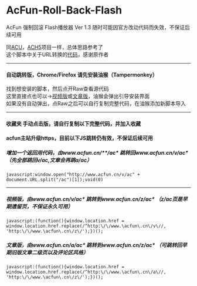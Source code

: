 # AcFun-Roll-Back-Flash
AcFun 强制回滚 Flash播放器 Ver 1.3 随时可能因官方改动代码而失效，不保证后续可用

同[ACU](https://github.com/BDPO/AcFun-Auto-Change-URL)，[ACH5](https://github.com/BDPO/AcFun-Web-HTML5-Player)项目一样，总体思路参考了<br>这个脚本中关于URL转换的[代码](https://github.com/zhihaofans/Acfun/blob/master/acfun.tv/acfun2aixifan/acfun2aixifan.js#L29)，感谢原作者<p>

----------

#### 自动跳转版，Chrome/Firefox 请先安装油猴（Tampermonkey）

找到想安装的脚本，然后点开Raw查看源代码<br>
这里直接点也可以→[视频版](https://github.com/BDPO/AcFun-Roll-Back/raw/master/vac2zac.user.js)或[文章版](https://github.com/BDPO/AcFun-Roll-Back/raw/master/aac2zac.user.js)，油猴会弹出引导安装界面<br>
如果没有自动弹出，点Raw之后可以自行复制完整代码，在油猴添加新脚本导入

----------

#### 收藏夹 手动点击版，请自行复制以下完整代码，并加入收藏
#### acfun主站升级https，目前以下JS跳转仍有效，不保证后续可用

##### 增加一个返回用代码，由www.acfun.cn/**/ac* 跳转回www.acfun.cn/v/ac* （先全部跳回v/ac,文章会再跳a/ac）
    javascript:window.open("http://www.acfun.cn/v/ac" + document.URL.split("/ac")[1]);void(0)

-----------

##### 视频版，由www.acfun.cn/v/ac* 跳转到www.acfun.cn/z/ac* （z/ac页是早期遗留页，不保证永久可用）
    javascript:(function(){window.location.href = window.location.href.replace(/^http:\/\/www.\acfun\.cn\/v\//, 'http:\/\/www.\acfun\.cn\/z\/');})();

##### 文章版，由www.acfun.cn/a/ac* 跳转到www.acfun.cn/z/ac* （可跳转回早期旧版文章二级页以及评论区风格）
    javascript:(function(){window.location.href = window.location.href.replace(/^http:\/\/www.\acfun\.cn\/a\//, 'http:\/\/www.\acfun\.cn\/z\/');})();

